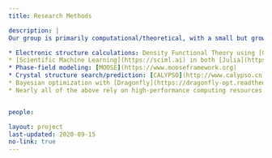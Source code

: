 ```yaml
---
title: Research Methods

description: |
Our group is primarily computational/theoretical, with a small but growing experimental presence in collaboration with Prof. Jay Whitacre, focused on integrating machine learning approaches with automated experimentation. We have a strong commitment to using and contributing to open-source software development efforts. We're always learning more, but the current methods/tools most commonly used in the group are summarized below:

* Electronic structure calculations: Density Functional Theory using [GPAW](https://wiki.fysik.dtu.dk/gpaw/) and the [Atomic Simulation Environment (ASE)](https://wiki.fysik.dtu.dk/ase/)
* [Scientific Machine Learning](https://sciml.ai) in both [Julia](https://julialang.org) and Python
* Phase-field modeling: [MOOSE](https://www.mooseframework.org)
* Crystal structure search/prediction: [CALYPSO](http://www.calypso.cn)
* Bayesian optimization with [Dragonfly](https://dragonfly-opt.readthedocs.io/en/master/)
* Nearly all of the above rely on high-performance computing resources on the shared College of Engineering Cluster mananged by our group, Arjuna, as well as at national leadership computing facilities such as NERSC


people:

layout: project
last-updated: 2020-09-15
no-link: true
---
```

